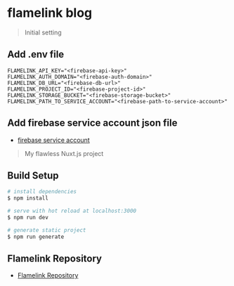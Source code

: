 # flamelink blog

> Initial setting

## Add .env file 
``` .env
FLAMELINK_API_KEY="<firebase-api-key>"
FLAMELINK_AUTH_DOMAIN="<firebase-auth-domain>"
FLAMELINK_DB_URL="<firebase-db-url>"
FLAMELINK_PROJECT_ID="<firebase-project-id>"
FLAMELINK_STORAGE_BUCKET="<firebase-storage-bucket>"
FLAMELINK_PATH_TO_SERVICE_ACCOUNT="<firebase-path-to-service-account>"
```
## Add firebase service account json file
- [firebase service account](https://firebase.google.com/docs/admin/setup?hl=ja)

> My flawless Nuxt.js project

## Build Setup

``` bash
# install dependencies
$ npm install

# serve with hot reload at localhost:3000
$ npm run dev

# generate static project
$ npm run generate
```

## Flamelink Repository
- [Flamelink Repository](https://github.com/flamelink)